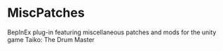 # MiscPatches
BepInEx plug-in featuring miscellaneous patches and mods for the unity game Taiko: The Drum Master
